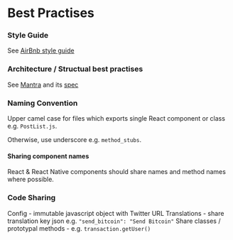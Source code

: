 # Best Practises

### Style Guide
See [AirBnb style guide](https://github.com/airbnb/javascript)

### Architecture / Structual best practises
See [Mantra](https://github.com/kadirahq/mantra) and its [spec](https://kadirahq.github.io/mantra/)

### Naming Convention
Upper camel case for files which exports single React component or class e.g. `PostList.js`.

Otherwise, use underscore e.g. `method_stubs`.

#### Sharing component names
React & React Native components should share names and method names where possible.

### Code Sharing
Config - immutable javascript object with Twitter URL
Translations - share translation key json e.g. `"send_bitcoin": "Send Bitcoin"`
Share classes / prototypal methods - e.g. `transaction.getUser()`

